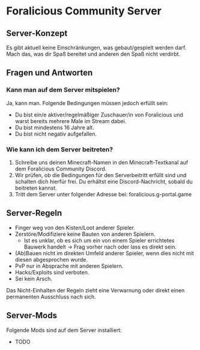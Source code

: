 # Foralicious Community Server

## Server-Konzept

Es gibt aktuell keine Einschränkungen, was gebaut/gespielt werden darf.  
Mach das, was dir Spaß bereitet und anderen den Spaß nicht verdirbt.

## Fragen und Antworten

### Kann man auf dem Server mitspielen?

Ja, kann man. Folgende Bedingungen müssen jedoch erfüllt sein:

- Du bist ein/e aktiver/regelmäßiger Zuschauer/in von Foralicious und warst bereits mehrere Male im Stream dabei.
- Du bist mindestens 16 Jahre alt.
- Du bist nicht negativ aufgefallen.

### Wie kann ich dem Server beitreten?

1. Schreibe uns deinen Minecraft-Namen in den Minecraft-Textkanal auf dem Foralicious Community Discord.
2. Wir prüfen, ob die Bedingungen für den Serverbeitritt erfüllt sind und schalten dich hierfür frei. Du erhältst eine Discord-Nachricht, sobald du beitreten kannst.
3. Tritt dem Server unter folgender Adresse bei: foralicious.g-portal.game

## Server-Regeln

- Finger weg von den Kisten/Loot anderer Spieler.
- Zerstöre/Modifiziere keine Bauten von anderen Spielern.
    - Ist es unklar, ob es sich um ein von einem Spieler errichtetes Bauwerk handelt -> Frag vorher nach oder lass es direkt sein.
- (Ab)Bauen nicht im direkten Umfeld anderer Spieler, wenn dies nicht mit diesen abgesprochen wurde.
- PvP nur in Absprache mit anderen Spielern.
- Hacks/Exploits sind verboten.
- Sei kein Arsch.

Das Nicht-Einhalten der Regeln zieht eine Verwarnung oder direkt einen permanenten Ausschluss nach sich.

## Server-Mods

Folgende Mods sind auf dem Server installiert:

- TODO